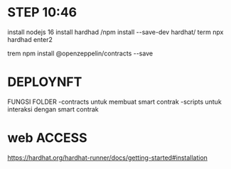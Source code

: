 # STEP 10:46
install nodejs 16
install hardhad /npm install --save-dev hardhat/
term npx hardhad
enter2

 trem npm install @openzeppelin/contracts --save

# DEPLOYNFT
FUNGSI FOLDER
-contracts untuk membuat smart contrak
-scripts untuk interaksi dengan smart contrak

# web ACCESS
https://hardhat.org/hardhat-runner/docs/getting-started#installation